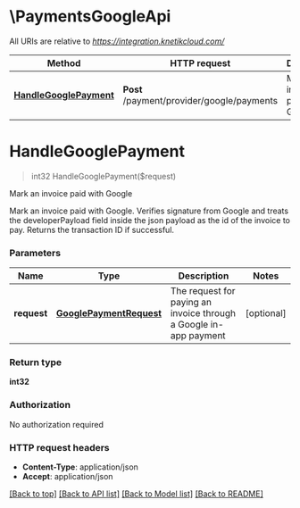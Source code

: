 # \PaymentsGoogleApi

All URIs are relative to *https://integration.knetikcloud.com/*

Method | HTTP request | Description
------------- | ------------- | -------------
[**HandleGooglePayment**](PaymentsGoogleApi.md#HandleGooglePayment) | **Post** /payment/provider/google/payments | Mark an invoice paid with Google


# **HandleGooglePayment**
> int32 HandleGooglePayment($request)

Mark an invoice paid with Google

Mark an invoice paid with Google. Verifies signature from Google and treats the developerPayload field inside the json payload as the id of the invoice to pay. Returns the transaction ID if successful.


### Parameters

Name | Type | Description  | Notes
------------- | ------------- | ------------- | -------------
 **request** | [**GooglePaymentRequest**](GooglePaymentRequest.md)| The request for paying an invoice through a Google in-app payment | [optional] 

### Return type

**int32**

### Authorization

No authorization required

### HTTP request headers

 - **Content-Type**: application/json
 - **Accept**: application/json

[[Back to top]](#) [[Back to API list]](../README.md#documentation-for-api-endpoints) [[Back to Model list]](../README.md#documentation-for-models) [[Back to README]](../README.md)

